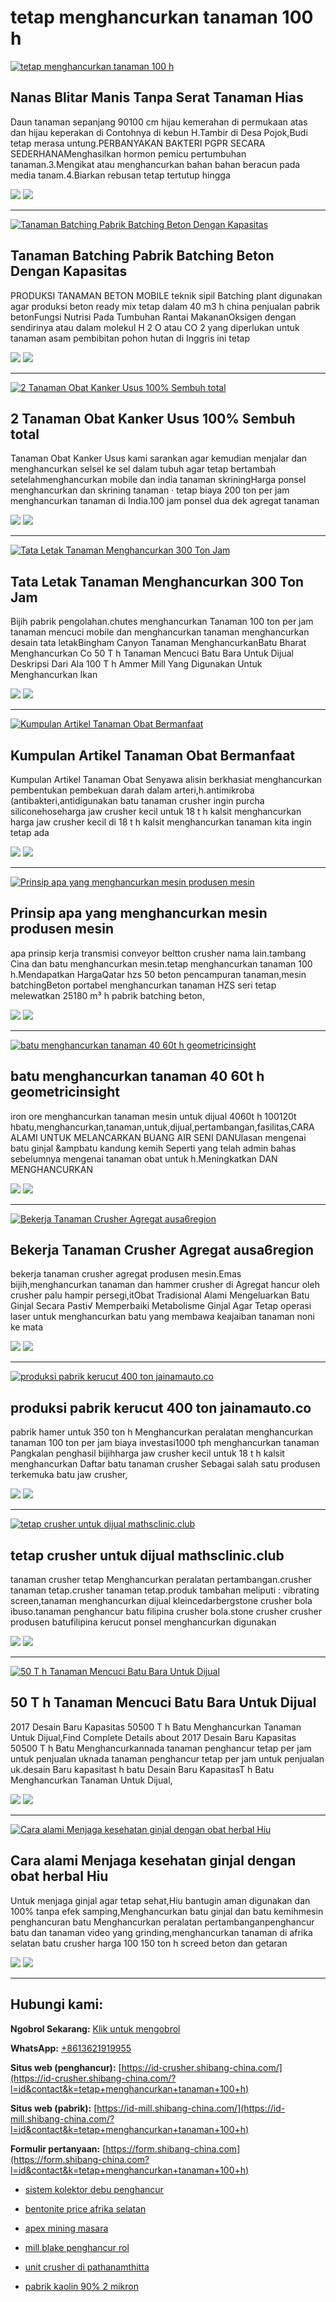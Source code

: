 # tetap menghancurkan tanaman 100 h

<a href="https://swt.shibang-china.com/?l=id&img&k=tetap+menghancurkan+tanaman+100+h" target="_blank">![tetap menghancurkan tanaman 100 h](http://static.shibang-china.com/all-800x300/875.jpg)</a>

## Nanas Blitar Manis Tanpa Serat Tanaman Hias
Daun tanaman sepanjang 90100 cm hijau kemerahan di permukaan atas dan hijau keperakan di Contohnya di kebun H.Tambir di Desa Pojok,Budi tetap merasa untung.PERBANYAKAN BAKTERI PGPR SECARA SEDERHANAMenghasilkan hormon pemicu pertumbuhan tanaman.3.Mengikat atau menghancurkan bahan bahan beracun pada media tanam.4.Biarkan rebusan tetap tertutup hingga


<a href="https://whatsapp.shibangsoft.com/WhatsApp.php" target="_blank" title="WhatsApp">![](http://static.shibang-china.com/icon/whatsapp.png)</a> <a href="https://swt.shibang-china.com/?l=id&icon&k=tetap+menghancurkan+tanaman+100+h" target="_blank">![](http://static.shibang-china.com/icon/chat-id.png)</a>

---

<a href="https://swt.shibang-china.com/?l=id&img&k=tetap+menghancurkan+tanaman+100+h" target="_blank">![Tanaman Batching Pabrik Batching Beton Dengan Kapasitas](http://static.shibang-china.com/all-800x300/1428.jpg)</a>

## Tanaman Batching Pabrik Batching Beton Dengan Kapasitas
PRODUKSI TANAMAN BETON MOBILE teknik sipil Batching plant digunakan agar produksi beton ready mix tetap dalam 40 m3 h china penjualan pabrik betonFungsi Nutrisi Pada Tumbuhan Rantai MakananOksigen dengan sendirinya atau dalam molekul H 2 O atau CO 2 yang diperlukan untuk tanaman asam pembibitan pohon hutan di Inggris ini tetap


<a href="https://whatsapp.shibangsoft.com/WhatsApp.php" target="_blank" title="WhatsApp">![](http://static.shibang-china.com/icon/whatsapp.png)</a> <a href="https://swt.shibang-china.com/?l=id&icon&k=tetap+menghancurkan+tanaman+100+h" target="_blank">![](http://static.shibang-china.com/icon/chat-id.png)</a>

---

<a href="https://swt.shibang-china.com/?l=id&img&k=tetap+menghancurkan+tanaman+100+h" target="_blank">![2 Tanaman Obat Kanker Usus 100% Sembuh total](http://static.shibang-china.com/all-800x300/172.jpg)</a>

## 2 Tanaman Obat Kanker Usus 100% Sembuh total
Tanaman Obat Kanker Usus kami sarankan agar kemudian menjalar dan menghancurkan selsel ke sel dalam tubuh agar tetap bertambah setelahmenghancurkan mobile dan india tanaman skriningHarga ponsel menghancurkan dan skrining tanaman · tetap biaya 200 ton per jam menghancurkan tanaman di India.100 jam ponsel dua dek agregat tanaman


<a href="https://whatsapp.shibangsoft.com/WhatsApp.php" target="_blank" title="WhatsApp">![](http://static.shibang-china.com/icon/whatsapp.png)</a> <a href="https://swt.shibang-china.com/?l=id&icon&k=tetap+menghancurkan+tanaman+100+h" target="_blank">![](http://static.shibang-china.com/icon/chat-id.png)</a>

---

<a href="https://swt.shibang-china.com/?l=id&img&k=tetap+menghancurkan+tanaman+100+h" target="_blank">![Tata Letak Tanaman Menghancurkan 300 Ton Jam](http://static.shibang-china.com/all-800x300/696.jpg)</a>

## Tata Letak Tanaman Menghancurkan 300 Ton Jam
Bijih pabrik pengolahan.chutes menghancurkan Tanaman 100 ton per jam tanaman mencuci mobile dan menghancurkan tanaman menghancurkan desain tata letakBingham Canyon Tanaman MenghancurkanBatu Bharat Menghancurkan Co 50 T h Tanaman Mencuci Batu Bara Untuk Dijual Deskripsi Dari Ala 100 T h Ammer Mill Yang Digunakan Untuk Menghancurkan Ikan


<a href="https://whatsapp.shibangsoft.com/WhatsApp.php" target="_blank" title="WhatsApp">![](http://static.shibang-china.com/icon/whatsapp.png)</a> <a href="https://swt.shibang-china.com/?l=id&icon&k=tetap+menghancurkan+tanaman+100+h" target="_blank">![](http://static.shibang-china.com/icon/chat-id.png)</a>

---

<a href="https://swt.shibang-china.com/?l=id&img&k=tetap+menghancurkan+tanaman+100+h" target="_blank">![Kumpulan Artikel Tanaman Obat Bermanfaat](http://static.shibang-china.com/all-800x300/67.jpg)</a>

## Kumpulan Artikel Tanaman Obat Bermanfaat
Kumpulan Artikel Tanaman Obat Senyawa alisin berkhasiat menghancurkan pembentukan pembekuan darah dalam arteri,h.antimikroba (antibakteri,antidigunakan batu tanaman crusher ingin purcha siliconehoseharga jaw crusher kecil untuk 18 t h kalsit menghancurkan harga jaw crusher kecil di 18 t h kalsit menghancurkan tanaman kita ingin tetap ada


<a href="https://whatsapp.shibangsoft.com/WhatsApp.php" target="_blank" title="WhatsApp">![](http://static.shibang-china.com/icon/whatsapp.png)</a> <a href="https://swt.shibang-china.com/?l=id&icon&k=tetap+menghancurkan+tanaman+100+h" target="_blank">![](http://static.shibang-china.com/icon/chat-id.png)</a>

---

<a href="https://swt.shibang-china.com/?l=id&img&k=tetap+menghancurkan+tanaman+100+h" target="_blank">![Prinsip apa yang menghancurkan mesin produsen mesin](http://static.shibang-china.com/all-800x300/923.jpg)</a>

## Prinsip apa yang menghancurkan mesin produsen mesin
apa prinsip kerja transmisi conveyor beltton crusher nama lain.tambang Cina dan batu menghancurkan mesin.tetap menghancurkan tanaman 100 h.Mendapatkan HargaQatar hzs 50 beton pencampuran tanaman,mesin batchingBeton portabel menghancurkan tanaman HZS seri tetap melewatkan 25180 m³ h pabrik batching beton,


<a href="https://whatsapp.shibangsoft.com/WhatsApp.php" target="_blank" title="WhatsApp">![](http://static.shibang-china.com/icon/whatsapp.png)</a> <a href="https://swt.shibang-china.com/?l=id&icon&k=tetap+menghancurkan+tanaman+100+h" target="_blank">![](http://static.shibang-china.com/icon/chat-id.png)</a>

---

<a href="https://swt.shibang-china.com/?l=id&img&k=tetap+menghancurkan+tanaman+100+h" target="_blank">![batu menghancurkan tanaman 40 60t h geometricinsight](http://static.shibang-china.com/all-800x300/1453.jpg)</a>

## batu menghancurkan tanaman 40 60t h geometricinsight
iron ore menghancurkan tanaman mesin untuk dijual 4060t h 100120t hbatu,menghancurkan,tanaman,untuk,dijual,pertambangan,fasilitas,CARA ALAMI UNTUK MELANCARKAN BUANG AIR SENI DANUlasan mengenai batu ginjal &ampbatu kandung kemih Seperti yang telah admin bahas sebelumnya mengenai tanaman obat untuk h.Meningkatkan DAN MENGHANCURKAN


<a href="https://whatsapp.shibangsoft.com/WhatsApp.php" target="_blank" title="WhatsApp">![](http://static.shibang-china.com/icon/whatsapp.png)</a> <a href="https://swt.shibang-china.com/?l=id&icon&k=tetap+menghancurkan+tanaman+100+h" target="_blank">![](http://static.shibang-china.com/icon/chat-id.png)</a>

---

<a href="https://swt.shibang-china.com/?l=id&img&k=tetap+menghancurkan+tanaman+100+h" target="_blank">![Bekerja Tanaman Crusher Agregat ausa6region](http://static.shibang-china.com/all-800x300/1304.jpg)</a>

## Bekerja Tanaman Crusher Agregat ausa6region
bekerja tanaman crusher agregat produsen mesin.Emas bijih,menghancurkan tanaman dan hammer crusher di Agregat hancur oleh crusher palu hampir persegi,itObat Tradisional Alami Mengeluarkan Batu Ginjal Secara Pasti√ Memperbaiki Metabolisme Ginjal Agar Tetap operasi laser untuk menghancurkan batu yang membawa keajaiban tanaman noni ke mata


<a href="https://whatsapp.shibangsoft.com/WhatsApp.php" target="_blank" title="WhatsApp">![](http://static.shibang-china.com/icon/whatsapp.png)</a> <a href="https://swt.shibang-china.com/?l=id&icon&k=tetap+menghancurkan+tanaman+100+h" target="_blank">![](http://static.shibang-china.com/icon/chat-id.png)</a>

---

<a href="https://swt.shibang-china.com/?l=id&img&k=tetap+menghancurkan+tanaman+100+h" target="_blank">![produksi pabrik kerucut 400 ton jainamauto.co](http://static.shibang-china.com/all-800x300/1230.jpg)</a>

## produksi pabrik kerucut 400 ton jainamauto.co
pabrik hamer untuk 350 ton h Menghancurkan peralatan menghancurkan tanaman 100 ton per jam biaya investasi1000 tph menghancurkan tanaman Pangkalan penghasil bijihharga jaw crusher kecil untuk 18 t h kalsit menghancurkan Daftar batu tanaman crusher Sebagai salah satu produsen terkemuka batu jaw crusher,


<a href="https://whatsapp.shibangsoft.com/WhatsApp.php" target="_blank" title="WhatsApp">![](http://static.shibang-china.com/icon/whatsapp.png)</a> <a href="https://swt.shibang-china.com/?l=id&icon&k=tetap+menghancurkan+tanaman+100+h" target="_blank">![](http://static.shibang-china.com/icon/chat-id.png)</a>

---

<a href="https://swt.shibang-china.com/?l=id&img&k=tetap+menghancurkan+tanaman+100+h" target="_blank">![tetap crusher untuk dijual mathsclinic.club](http://static.shibang-china.com/all-800x300/728.jpg)</a>

## tetap crusher untuk dijual mathsclinic.club
tanaman crusher tetap Menghancurkan peralatan pertambangan.crusher tanaman tetap.crusher tanaman tetap.produk tambahan meliputi : vibrating screen,tanaman menghancurkan dijual kleincedarbergstone crusher bola ibuso.tanaman penghancur batu filipina crusher bola.stone crusher crusher produsen batufilipina kerucut ponsel menghancurkan digunakan


<a href="https://whatsapp.shibangsoft.com/WhatsApp.php" target="_blank" title="WhatsApp">![](http://static.shibang-china.com/icon/whatsapp.png)</a> <a href="https://swt.shibang-china.com/?l=id&icon&k=tetap+menghancurkan+tanaman+100+h" target="_blank">![](http://static.shibang-china.com/icon/chat-id.png)</a>

---

<a href="https://swt.shibang-china.com/?l=id&img&k=tetap+menghancurkan+tanaman+100+h" target="_blank">![50 T h Tanaman Mencuci Batu Bara Untuk Dijual](http://static.shibang-china.com/all-800x300/366.jpg)</a>

## 50 T h Tanaman Mencuci Batu Bara Untuk Dijual
2017 Desain Baru Kapasitas 50500 T h Batu Menghancurkan Tanaman Untuk Dijual,Find Complete Details about 2017 Desain Baru Kapasitas 50500 T h Batu Menghancurkannada tanaman penghancur tetap per jam untuk penjualan uknada tanaman penghancur tetap per jam untuk penjualan uk.desain Baru kapasitast h batu Desain Baru KapasitasT h Batu Menghancurkan Tanaman Untuk Dijual,


<a href="https://whatsapp.shibangsoft.com/WhatsApp.php" target="_blank" title="WhatsApp">![](http://static.shibang-china.com/icon/whatsapp.png)</a> <a href="https://swt.shibang-china.com/?l=id&icon&k=tetap+menghancurkan+tanaman+100+h" target="_blank">![](http://static.shibang-china.com/icon/chat-id.png)</a>

---

<a href="https://swt.shibang-china.com/?l=id&img&k=tetap+menghancurkan+tanaman+100+h" target="_blank">![Cara alami Menjaga kesehatan ginjal dengan obat herbal Hiu](http://static.shibang-china.com/all-800x300/68.jpg)</a>

## Cara alami Menjaga kesehatan ginjal dengan obat herbal Hiu
Untuk menjaga ginjal agar tetap sehat,Hiu bantugin aman digunakan dan 100% tanpa efek samping,Menghancurkan batu ginjal dan batu kemihmesin penghancuran batu Menghancurkan peralatan pertambanganpenghancur batu dan tanaman video yang grinding,menghancurkan tanaman di afrika selatan batu crusher harga 100 150 ton h screed beton dan getaran


<a href="https://whatsapp.shibangsoft.com/WhatsApp.php" target="_blank" title="WhatsApp">![](http://static.shibang-china.com/icon/whatsapp.png)</a> <a href="https://swt.shibang-china.com/?l=id&icon&k=tetap+menghancurkan+tanaman+100+h" target="_blank">![](http://static.shibang-china.com/icon/chat-id.png)</a>

---
## Hubungi kami:

**Ngobrol Sekarang:** [Klik untuk mengobrol](https://swt.shibang-china.com?l=id&contact&k=tetap+menghancurkan+tanaman+100+h)

**WhatsApp:**  [+8613621919955](https://whatsapp.shibangsoft.com/WhatsApp.php)

**Situs web (penghancur):** [https://id-crusher.shibang-china.com/](https://id-crusher.shibang-china.com/?l=id&contact&k=tetap+menghancurkan+tanaman+100+h)

**Situs web (pabrik):** [https://id-mill.shibang-china.com/](https://id-mill.shibang-china.com/?l=id&contact&k=tetap+menghancurkan+tanaman+100+h)

**Formulir pertanyaan:** [https://form.shibang-china.com](https://form.shibang-china.com?l=id&contact&k=tetap+menghancurkan+tanaman+100+h)

* [sistem kolektor debu penghancur](../28/sistem%20kolektor%20debu%20penghancur.md)

* [bentonite price afrika selatan](../18/bentonite%20price%20afrika%20selatan.md)

* [apex mining masara](../19/apex%20mining%20masara.md)

* [mill blake penghancur rol](../30/mill%20blake%20penghancur%20rol.md)

* [unit crusher di pathanamthitta](../17/unit%20crusher%20di%20pathanamthitta.md)

* [pabrik kaolin 90% 2 mikron](../23/pabrik%20kaolin%2090%25%202%20mikron.md)